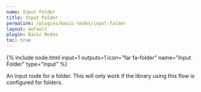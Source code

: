 ```yaml
---
name: Input Folder
title: Input Folder
permalink: /plugins/basic-nodes/input-folder
layout: default
plugin: Basic Nodes
toc: true
---
```


{% include node.html input=1 outputs=1 icon="far fa-folder" name="Input Folder" type="Input" %}

An input node for a folder.  This will only work if the library using this flow is configured for folders.